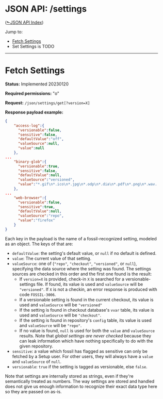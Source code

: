 # JSON API: /settings
([&#x2b11;JSON API Index](index.md))

Jump to:

* [Fetch Settings](#get)
* Set Settings is TODO

---

<a id="get"></a>
# Fetch Settings

**Status:** Implemented 20230120

**Required permissions:** "o"

**Request:** `/json/settings/get[?version=X]`

**Response payload example:**

```json
{
    "access-log":{
      "versionable":false,
      "sensitive":false,
      "defaultValue":"off",
      "valueSource":null,
      "value":null
    },
...
    "binary-glob":{
      "versionable":true,
      "sensitive":false,
      "defaultValue":null,
      "valueSource":"versioned",
      "value":"*.gif\n*.ico\n*.jpg\n*.odp\n*.dia\n*.pdf\n*.png\n*.wav..."
    },
...
    "web-browser":{
      "versionable":false,
      "sensitive":true,
      "defaultValue":null,
      "valueSource":"repo",
      "value":"firefox"
    }
}
```

Each key in the payload is the name of a fossil-recognized setting,
modeled as an object. The keys of that are:


- `defaultValue`: the setting's default value, or `null` if no default
  is defined.
- `value`: The current value of that setting.
- `valueSource`: one of (`"repo"`, `"checkout"`, `"versioned"`, or
  `null`), specifying the data source where the setting was found. The
  settings sources are checked in this order and the first one found
  is the result:
    - If `version=X` is provided, check-in `X` is searched for a
      versionable-settings file. If found, its value is used and
      `valueSource` will be `"versioned"`. If `X` is not a checkin, an
      error response is produced with code `FOSSIL-3006`.
    - If a versionable setting is found in the current checkout, its
      value is used and `valueSource` will be `"versioned"`
    - If the setting is found in checkout database's `vvar` table, its
      value is used and `valueSource` will be `"checkout"`.
    - If the setting is found in repository's `config` table, its
      value is used and `valueSource` will be `"repo"`.
    - If no value is found, `null` is used for both the `value` and
      `valueSource` results. Note that _global settings are never
      checked_ because they can leak information which have nothing
      specifically to do with the given repository.
- `sensitive`: a value which fossil has flagged as sensitive can only
  be fetched by a Setup user.  For other users, they will always have
  a `value` and `valueSource` of `null`.
- `versionable`: `true` if the setting is tagged as versionable, else
  `false`.

Note that settings are internally stored as strings, even if they're
semantically treated as numbers. The way settings are stored and
handled does not give us enough information to recognize their exact
data type here so they are passed on as-is.
